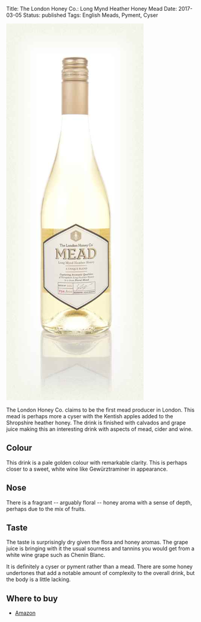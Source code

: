 Title: The London Honey Co.: Long Mynd Heather Honey Mead
Date: 2017-03-05
Status: published
Tags: English Meads, Pyment, Cyser

![](/images/long-mynd.jpg)

The London Honey Co. claims to be the first mead producer in
London. This mead is perhaps more a cyser with the Kentish apples
added to the Shropshire heather honey. The drink is finished with
calvados and grape juice making this an interesting drink with aspects
of mead, cider and wine.

<!-- PELICAN_END_SUMMARY -->

## Colour

This drink is a pale golden colour with remarkable clarity. This is
perhaps closer to a sweet, white wine like Gewürztraminer in
appearance.

## Nose

There is a fragrant -- arguably floral -- honey aroma with a sense of
depth, perhaps due to the mix of fruits.

## Taste

The taste is surprisingly dry given the flora and honey aromas. The
grape juice is bringing with it the usual sourness and tannins you
would get from a white wine grape such as Chenin Blanc.

It is definitely a cyser or pyment rather than a mead. There are some
honey undertones that add a notable amount of complexity to the
overall drink, but the body is a little lacking.

## Where to buy

* [Amazon](https://www.amazon.co.uk/London-Honey-Co-Long-Heather/dp/B01H5FLAD8/ref=as_li_ss_tl?ie=UTF8&qid=1488664244&sr=8-1&keywords=The+London+Honey+Co.+Long+Mynd+Heather+Honey+Mead&linkCode=ll1&tag=traditionalmead-21&linkId=45e11e3835899708f88b878dc1177bbf)
